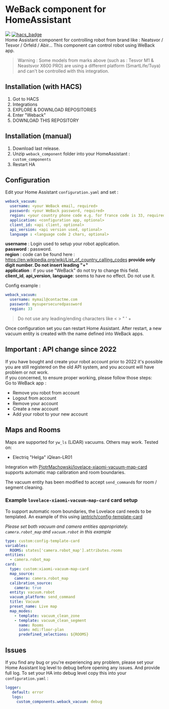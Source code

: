 # WeBack component for HomeAssistant

[![](https://img.shields.io/github/release/Jezza34000/homeassistant_weback_component/all.svg?style=for-the-badge)](https://github.com/Jezza34000/homeassistant_weback_component)
[![hacs_badge](https://img.shields.io/badge/HACS-Default-41BDF5.svg?style=for-the-badge)](https://github.com/hacs/integration)\
Home Assistant component for controlling robot from brand like : Neatsvor / Tesvor / Orfeld / Abir...
This component can control robot using WeBack app.

> Warning : Some models from marks above (such as : Tesvor M1 & Neastsvor X600 PRO) are using a different platform (SmartLife/Tuya) and can't be controlled with this integration.

## Installation (with HACS)

1. Got to HACS
2. Integrations
3. EXPLORE & DOWNLOAD REPOSITORIES
4. Enter "Weback"
5. DOWNLOAD THIS REPOSITORY

## Installation (manual)

1. Download last release.
2. Unzip `weback_component` folder into your HomeAssistant : `custom_components`
3. Restart HA

## Configuration

Edit your Home Assistant `configuration.yaml` and set :

``` YAML
weback_vacuum:
  username: <your WeBack email, required>
  password: <your WeBack password, required>
  region: <your country phone code e.g. for france code is 33, required>
  application: <configuration app, optional>
  client_id: <api client, optional>
  api_version: <api version used, optional>
  language : <language code 2 chars, optional>
```

**username** : Login used to setup your robot application. \
**password** : password.\
**region** : code can be found here : https://en.wikipedia.org/wiki/List_of_country_calling_codes **provide only digit number. Do not insert leading "+"** \
**application** : if you use "WeBack" do not try to change this field.  \
**client_id**, **api_version**, **language**: seems to have no effect. Do not use it.

Config example :

``` YAML
weback_vacuum:
  username: mymail@contactme.com
  password: mysupersecuredpassword
  region: 33
```

> Do not use any leading/ending characters like < > " ' +

Once configuration set you can restart Home Assistant.
After restart, a new vacuum entity is created with the name defined into WeBack apps.


## Important : API change since 2022

If you have bought and create your robot account prior to 2022 it's possible you are still registered on the old API system, and you account will have problem or not work. \
if you concerned, to ensure proper working, please follow those steps: \
Go to WeBack app :
* Remove you robot from account
* Logout from account
* Remove your account
* Create a new account
* Add your robot to your new account

## Maps and Rooms

Maps are supported for `yw_ls` (LiDAR) vacuums. Others may work. Tested on:

  - Electriq "Helga" iQlean-LR01

Integration with [PiotrMachowski/lovelace-xiaomi-vacuum-map-card](https://github.com/PiotrMachowski/lovelace-xiaomi-vacuum-map-card) supports automatic map calibration and room boundaries.

The vacuum entity has been modified to accept `send_command`s for room / segment cleaning.

### Example `lovelace-xiaomi-vacuum-map-card` card setup

To support automatic room boundaries, the Lovelace card needs to be templated. An example of this using [iantrich/config-template-card](https://github.com/iantrich/config-template-card)

*Please set both vacuum and camera entities appropriately. `camera.robot_map` and `vacuum.robot` in this example*


``` YAML
type: custom:config-template-card
variables:
  ROOMS: states['camera.robot_map'].attributes.rooms
entities:
  - camera.robot_map
card:
  type: custom:xiaomi-vacuum-map-card
  map_source:
    camera: camera.robot_map
  calibration_source:
    camera: true
  entity: vacuum.robot
  vacuum_platform: send_command
  title: Vacuum
  preset_name: Live map
  map_modes:
    - template: vacuum_clean_zone
    - template: vacuum_clean_segment
      name: Rooms
      icon: mdi:floor-plan
      predefined_selections: ${ROOMS}

```

## Issues

If you find any bug or you're experiencing any problem, please set your Home Assistant log level to debug before opening any issues. And provide full log.
To set your HA into debug level copy this into your `configuration.yaml` :

``` YAML
logger:
   default: error
   logs:
     custom_components.weback_vacuum: debug
```
